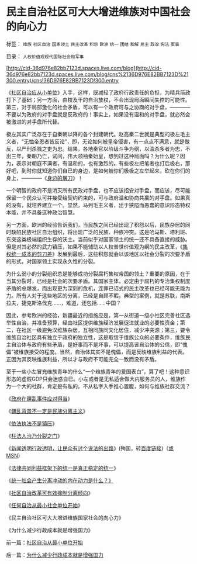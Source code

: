 # 民主自治社区可大大增进维族对中国社会的向心力

标签： `维族` `社区自治` `国家领土` `民主改革` `积怨` `欧洲` `统一` `团结` `和解` `民主` `政改` `宪法` `军事` 

目录： `人权价值观现代国际社会和军事`

[http://cid-36d976e82bb7123d.spaces.live.com/blog](http://cid-36d976e82bb7123d.spaces.live.com/blog/cns%2136D976E82BB7123D%21300.entry)/cns!36D976E82BB7123D!300.entry



《[社区自治应从小单位](../../../2009/7/13/社区自治从最小单位开始.md)》入手，这样，既减轻了政府行政责任的负担，为精兵简政打下了基础；另一方面，由枝及干的自治放权，不会出现局面瞬间失控的可能性。第三，对于局部激化的社会矛盾，可以有一个政府可与之协商的对手盘，————不要以为政府的对手盘就是反政府的！事实上，如果没有温和的对手盘，就必然会被激进的对手盘所代替。

极左其实广泛存在于自秦朝以降的各个封建朝代。赵高秦二世就是典型的极左毛主义者，“无恤帝恩者皆反论”，即，无论如何被皇帝侵害，有一点点不满意，就是做反，以严刑杀戮之吏为忠。结果，各地秦官以阶级斗争为纲，以滥杀多者为忠，不出三年，秦朝乃亡，试问，伟大领袖秦始皇，想到过这种局面吗？为什么呢？因为，表示对朝庭不满者，有温和的，也有激烈的。有些极左把笔者也打后极右，那好吧，到时你就知道你们自已的身边，是如何被你们极极之左举起来，砍在你们的身上，————《[身边的屠刀](http://blog.sina.com.cn/s/blog_5563a64d0100cz6e.html)》！

一个明智的政府不是消灭所有民政对手盘，也不应该招安对手盘，而应该，尽可能保留一个民众认可并接受给契约约束的，可与政府温和协商共赢的对手盘。如果真的没有，就培养建立一个。显然，马列毛主义者，出于狭隘而愚蠢的意识形态特权本能，并不具备这种政治智慧。

另一方面，欧洲的经验告诉我们，当民族之间已经出现了积怨以后，民族杂居的同时缺陷民族社区自治组织，将出现广泛的民族、种族冲突。这是哈马斯、塔利班、东突这类极端组织生存的沃土。当前似乎对国家领土的统一还不具备直接的威胁。但是对其必然的武力镇压，如果不能辅助以人权普世价值观为纲的民主改革，《[集权统一成本的剪刀差](../../../2009/5/25/行政效益剪刀差和保守主义：公权分立牵制不能减少腐败.md)》发展到最后，这些积怨就会以该地区以社会分裂的次要矛盾的形式，对国家领土实现永久性的分裂。

为什么弱小的分裂组织总是能够成功分裂腐朽集权帝国的领土？重要的原因，在于当其分裂时，已经是社会的次要矛盾。其国家主体，必定由于腐朽的专治集权制度矛盾的总爆发，而出现更为深刻的危机，连罪已诏式的民主改革也已经可能无能为力。所有人对于这些地区的分离，已经是自顾不睱。典型的案例，就是苏联，南斯拉夫，捷克斯洛伐克……，难道，还包括……中国？

因此，参考欧洲的经验，新疆最近的措施应是，第一从街道一级小社区完善社区选举性自治，并准备预算，经由社区提供维族经济发展促进就业的必要性资金；第二，在社区一级避免汉维族杂居，互相同族同文化居住，减少冲突源；第三，要令维族自治社区具有独立于政府的独立性，这是取信于维族公众的必要条件，维族民主自治体与政府有些矛盾，是好事而不是坏事，可以提高该自治体的公信，即“傀儡”被维族接受的程度。当然，自治体其实不是傀儡，而是反映维族利益的代表。正因为其反映维族利益，所以才与政府不可能完全一致而没有矛盾。

至于一些小左冒充维族青年的什么“一个维族青年的爱国表白”，算了吧！这种意识形态的虚假GDP只会迷惑自已。小左或者是无私适合做大内服务员的人，维族作为一个大的社群，肯定是有私的。不从私字入手推心置腹，如何与维族社群交流？

《[政府在疆乱事件应对得当](../../../2009/7/11/政府在疆乱事件应对得当.md)》

《[疆乱背景不一定是民族分离主义](http://blog.sina.com.cn/s/blog_5563a64d0100dqjw.html)》

《[依法执法不是镇压](../../../2009/7/12/政府依法执法不是镇压.md)》

《[枉法人治乃分裂之门](../../../2009/7/12/枉法人治乃分裂之门.md)》

《[新闻透明行政透明，让民众有讨个说法的出路](http://blog.sina.com.cn/s/blog_5563a64d0100dqxa.html)》(殉国，转[百度链接](http://hi.baidu.com/darthchn/blog/item/f29c7acf527aad0a92457e96.html))（[或MSN](http://cid-36d976e82bb7123d.spaces.live.com/blog/cns%2136D976E82BB7123D%21294.entry)）

《[法律共同利益框架下的统一是真正稳定的统一](../../../2009/7/12/法律共同利益框架下的统一是真正稳定的统一.md)》

《[统一社会产生分离冲动的内在动力是什么？》](../../../2009/7/13/统一社会产生分离冲动的内在动力是什么？.md)

《[社区自治改革可有效抑制分离倾向](../../../2009/7/13/扩大基层自治权抑制地区分裂倾向.md)》

《[任何自治从最小社会单位开始](../../../2009/7/13/社区自治从最小单位开始.md)》

《民主自治社区可大大增进维族国家社会的向心力》

《为什么减少行政成本就是增强国力》



前一篇：[社区自治从最小单位开始](../../../2009/7/13/社区自治从最小单位开始.md)

后一篇：[为什么减少行政成本就是增强国力](../../../2009/7/13/为什么减少行政成本就是增强国力.md)